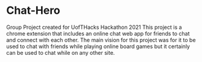 # Chat-Hero
Group Project created for UofTHacks Hackathon 2021
This project is a chrome extension that includes an online chat web app for friends to chat and connect with each other. The main vision for this project was for it to be used to chat with friends while playing online board games but it certainly can be used to chat while on any other site.
